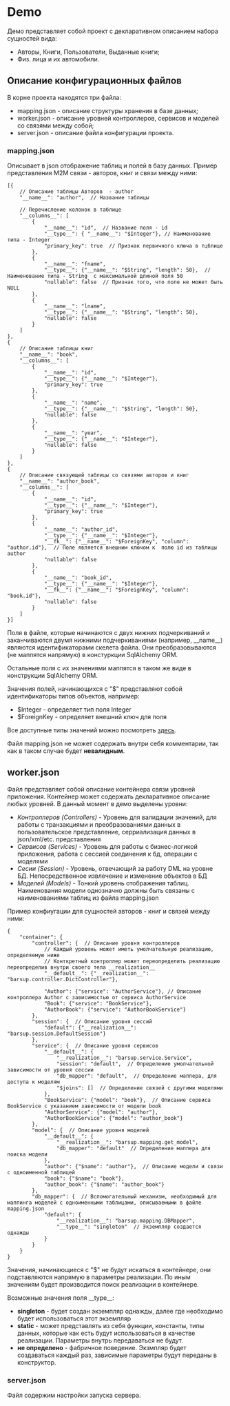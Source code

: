 # Demo

Демо представляет собой проект с декларативном описанием набора сущностей вида:

* Авторы, Книги, Пользователи, Выданные книги;
* Физ. лица и их автомобили.

## Описание конфигурационных файлов 

В корне проекта находятся три файла:

* mapping.json - описание структуры хранения в базе данных;
* worker.json - описание уровней контроллеров, сервисов и моделей со связями между собой;
* server.json - описание файла конфигурации проекта.

### mapping.json
Описывает в json отображение таблиц и полей в базу данных. Пример представления M2M связи - авторов, книг и связи между ними:

    [{
        // Описание таблицы Авторов  - author
        "__name__": "author",  // Название таблицы

        // Перечисление колонок в таблице
        "__columns__": [  
            {
                "__name__": "id",  // Название поля - id
                "__type__": { "__name__": "$Integer"}, // Наименование типа - Integer
                "primary_key": true  // Признак первичного ключа в тцблице
            },
            {
                "__name__": "fname",
                "__type__": {"__name__": "$String", "length": 50},  // Наименование типа - String  с максимальной длиной поля 50
                "nullable": false  // Признак того, что поле не может быть NULL
            },
            {
                "__name__": "lname",
                "__type__": {"__name__": "$String", "length": 50},
                "nullable": false
            }
        ]
    },
    {
        // Описание таблицы книг
        "__name__": "book",
        "__columns__": [
            {
                "__name__": "id",
                "__type__": {"__name__": "$Integer"},
                "primary_key": true
            },
            {
                "__name__": "name",
                "__type__": {"__name__": "$String", "length": 50},
                "nullable": false
            },
            {
                "__name__": "year",
                "__type__": {"__name__": "$Integer"},
                "nullable": false
            }
        ]
    },
    {
        // Описание связующей таблицы со связями авторов и книг
        "__name__": "author_book",
        "__columns__": [
            {
                "__name__": "id",
                "__type__": {"__name__": "$Integer"},
                "primary_key": true
            },
            {
                "__name__": "author_id",
                "__type__": {"__name__": "$Integer"},
                "__fk__": {"__name__": "$ForeignKey", "column": "author.id"},  // Поле является внешним ключом к  полю id из таблицы author
                "nullable": false
            },
            {
                "__name__": "book_id",
                "__type__": {"__name__": "$Integer"},
                "__fk__": {"__name__": "$ForeignKey", "column": "book.id"},
                "nullable": false
            }
        ]
    }]
    
Поля в файле, которые начинаются с двух нижних подчеркиваний и заканчиваются двумя нижними подчеркиваниями (например, \_\_name\_\_) являются идентификаторами скелета файла. Они преобразовываются (не маппятся напрямую) в констуркции SqlAlchemy ORM.

Остальные поля с их значениями маппятся в таком же виде в конструкции SqlAlchemy ORM.

Значения полей, начинающихся с "$" представляют собой идентификаторы типов объектов, например:

* $Integer - определяет тип поля Integer
* $ForeignKey - определяет внешний ключ для поля

Все доступные типы значений можно посмотреть [здесь](http://docs.sqlalchemy.org/en/latest/core/types.html).
    
Файл mapping.json не может содержать внутри себя комментарии, так как в таком случае будет **невалидным**.


## worker.json
Файл представляет собой описание контейнера связи уровней приложения.
Контейнер может содержать декларативное описание любых уровней. В данный момент в демо выделены уровни:

* *Контроллеров (Controllers)* - Уровень для валидации значений, для работы с транзакциями и преобразованиями данных в пользовательское представление, серриализация данных в json/xml/etc. представления
* *Сервисов (Services)* - Уровень для работы с бизнес-логикой приложения, работа с сессией соединения к бд, операции с моделями
* *Сесии (Session)* - Уровень, отвечающий за работу DML на уровне БД. Непосредственное извлечение и изменение объектов в БД
* *Моделей (Models)* - Тонкий уровень отображения таблиц. Наименования модели однозначно должны быть связаны с наименованиями таблиц из файла mapping.json

Пример конфиугации для сущностей авторов - книг и связей между ними:

    {
        "container": {
            "controller": {  // Описание уровня контроллеров
                // Каждый уровень может иметь умолчательную реализацию, определяемую ниже
                // Конткретный контроллер может переопределить реализацию переопределив внутри своего тела __realization__
                "__default__": {"__realization__": "barsup.controller.DictController"},

                "Author": {"service": "AuthorService"}, // Описание контроллера Author с зависимостью от сервиса AuthorService
                "Book": {"service": "BookService"},
                "AuthorBook": {"service": "AuthorBookService"}
            },
            "session": {  // Описание уровня сессий
                "default": {"__realization__": "barsup.session.DefaultSession"}
            },
            "service": {  // Описание уровня сервисов
                "__default__": {
                    "__realization__": "barsup.service.Service",
                    "session": "default",  // Определение умолчательной зависимости от уровня сессии
                    "db_mapper": "default",  // Определение маппера, для доступа к моделям
                    "$joins": []  // Определение связей с другими моделями
                },
                "BookService": {"model": "book"},  // Описание сервиса BookService c указанием зависимости от модели book
                "AuthorService": {"model": "author"},
                "AuthorBookService": {"model": "author_book"}
            },
            "model": {  // Описание уровня моделей
                "__default__": {
                    "__realization__": "barsup.mapping.get_model",
                    "db_mapper": "default"  // Определение маппера для поиска модели
                },
                "author": {"$name": "author"},  // Описание модели и связи с одноименной таблицей
                "book": {"$name": "book"},
                "author_book": {"$name": "author_book"}
            },
            "db_mapper": {  // Вспомогательный механизм, необходимый для маппинга моделей с одноименными таблицами, описываемыми в файле mapping.json
                "default": {
                    "__realization__": "barsup.mapping.DBMapper",
                    "__type__": "singleton"  // Экземпляр создается однажды
                }
            }
        }
    }

Значения, начинающиеся с "$" не будут искаться в контейнере, они подставляются напрямую в параметры реализации. По иным значениям будет производится поиск реализации в контейнере.

Возможные значения поля \_\_type\_\_:

* **singleton** - будет создан экземпляр однажды, далее где необходимо будет использоваться этот экземпляр
* **static** - может представлять из себя функции, константы, типы данных, которые как есть будут использоваться в качестве реализации. Параметры внутрь передаваться не будут.
* **не определено** - фабричное поведение. Экзмпляр будет создаваться каждый раз, зависимые параметры будут переданы в конструктор.

### server.json
Файл содержим настройки запуска сервера.